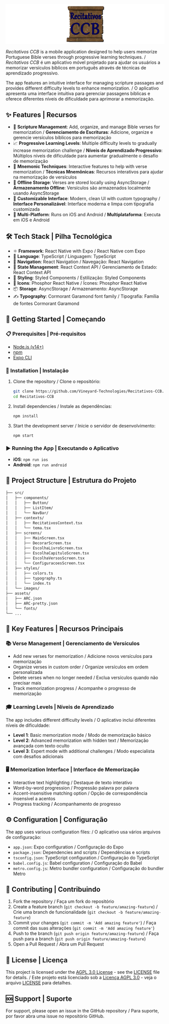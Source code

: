 ![Recitativos CCB Logo](src/images/readmelogo.webp)

*Recitativos CCB* is a mobile application designed to help users memorize Portuguese Bible verses through progressive learning techniques. / *Recitativos CCB* é um aplicativo móvel projetado para ajudar os usuários a memorizar versículos bíblicos em português através de técnicas de aprendizado progressivo.

The app features an intuitive interface for managing scripture passages and provides different difficulty levels to enhance memorization. / O aplicativo apresenta uma interface intuitiva para gerenciar passagens bíblicas e oferece diferentes níveis de dificuldade para aprimorar a memorização.

## ✨ Features | Recursos

- 📖 **Scripture Management**: Add, organize, and manage Bible verses for memorization / **Gerenciamento de Escrituras**: Adicione, organize e gerencie versículos bíblicos para memorização
- 📈 **Progressive Learning Levels**: Multiple difficulty levels to gradually increase memorization challenge / **Níveis de Aprendizado Progressivo**: Múltiplos níveis de dificuldade para aumentar gradualmente o desafio de memorização
- 🧠 **Mnemonic Techniques**: Interactive features to help with verse memorization / **Técnicas Mnemônicas**: Recursos interativos para ajudar na memorização de versículos
- 💾 **Offline Storage**: Verses are stored locally using AsyncStorage / **Armazenamento Offline**: Versículos são armazenados localmente usando AsyncStorage
- 🎨 **Customizable Interface**: Modern, clean UI with custom typography / **Interface Personalizável**: Interface moderna e limpa com tipografia customizada
- 📱 **Multi-Platform**: Runs on iOS and Android / **Multiplataforma**: Executa em iOS e Android

## 🛠️ Tech Stack | Pilha Tecnológica

- ⚛️ **Framework**: React Native with Expo / React Native com Expo
- 📝 **Language**: TypeScript / Linguagem: TypeScript
- 🧭 **Navigation**: React Navigation / Navegação: React Navigation
- 🔄 **State Management**: React Context API / Gerenciamento de Estado: React Context API
- 💅 **Styling**: Styled Components / Estilização: Styled Components
- 🎯 **Icons**: Phosphor React Native / Ícones: Phosphor React Native
- 📦 **Storage**: AsyncStorage / Armazenamento: AsyncStorage
- ✍️ **Typography**: Cormorant Garamond font family / Tipografia: Família de fontes Cormorant Garamond


## 🚀 Getting Started | Começando

### 📋 Prerequisites | Pré-requisitos

- [Node.js (v14+)](https://nodejs.org/)
- [npm](https://www.npmjs.com/)
- [Expo CLI](https://docs.expo.dev/get-started/installation/)

### 💾 Installation | Instalação

1. Clone the repository / Clone o repositório:
   ```bash
   git clone https://github.com/Vineyard-Technologies/Recitativos-CCB.git
   cd Recitativos-CCB
   ```

2. Install dependencies / Instale as dependências:
   ```bash
   npm install
   ```

3. Start the development server / Inicie o servidor de desenvolvimento:
   ```bash
   npm start
   ```

### ▶️ Running the App | Executando o Aplicativo

- **iOS**: `npm run ios`
- **Android**: `npm run android`

## 📁 Project Structure | Estrutura do Projeto

```
├── src/
│   ├── components/
│   │   ├── Button/
│   │   ├── ListItem/
│   │   └── NavBar/
│   ├── contexts/
│   │   ├── RecitativosContext.tsx
│   │   └── tema.tsx
│   ├── screens/
│   │   ├── MainScreen.tsx
│   │   ├── DecorarScreen.tsx
│   │   ├── EscolhaLivroScreen.tsx
│   │   ├── EscolhaCapituloScreen.tsx
│   │   ├── EscolhaVersosScreen.tsx
│   │   └── ConfiguracoesScreen.tsx
│   ├── styles/
│   │   ├── colors.ts
│   │   ├── typography.ts
│   │   └── index.ts
│   └── images/
├── assets/
│   ├── ARC.json
│   ├── ARC-pretty.json 
│   └── fonts/
└── ...
```

## 🎯 Key Features | Recursos Principais

### 📚 Verse Management | Gerenciamento de Versículos
- Add new verses for memorization / Adicione novos versículos para memorização
- Organize verses in custom order / Organize versículos em ordem personalizada
- Delete verses when no longer needed / Exclua versículos quando não precisar mais
- Track memorization progress / Acompanhe o progresso de memorização

### 🎓 Learning Levels | Níveis de Aprendizado
The app includes different difficulty levels / O aplicativo inclui diferentes níveis de dificuldade:

- **Level 1**: Basic memorization mode / Modo de memorização básico
- **Level 2**: Advanced memorization with hidden text / Memorização avançada com texto oculto
- **Level 3**: Expert mode with additional challenges / Modo especialista com desafios adicionais

### 🖥️ Memorization Interface | Interface de Memorização
- Interactive text highlighting / Destaque de texto interativo
- Word-by-word progression / Progressão palavra por palavra
- Accent-insensitive matching option / Opção de correspondência insensível a acentos
- Progress tracking / Acompanhamento de progresso

## ⚙️ Configuration | Configuração

The app uses various configuration files: / O aplicativo usa vários arquivos de configuração:

- `app.json`: Expo configuration / Configuração do Expo
- `package.json`: Dependencies and scripts / Dependências e scripts
- `tsconfig.json`: TypeScript configuration / Configuração do TypeScript
- `babel.config.js`: Babel configuration / Configuração do Babel
- `metro.config.js`: Metro bundler configuration / Configuração do bundler Metro

## 🤝 Contributing | Contribuindo

1. Fork the repository / Faça um fork do repositório
2. Create a feature branch (`git checkout -b feature/amazing-feature`) / Crie uma branch de funcionalidade (`git checkout -b feature/amazing-feature`)
3. Commit your changes (`git commit -m 'Add amazing feature'`) / Faça commit das suas alterações (`git commit -m 'Add amazing feature'`)
4. Push to the branch (`git push origin feature/amazing-feature`) / Faça push para a branch (`git push origin feature/amazing-feature`)
5. Open a Pull Request / Abra um Pull Request

## 📄 License | Licença

This project is licensed under the [AGPL 3.0 License](https://www.gnu.org/licenses/agpl-3.0.html.en) - see the [LICENSE](LICENSE) file for details. / Este projeto está licenciado sob a [Licença AGPL 3.0](https://www.gnu.org/licenses/agpl-3.0.pt-br.html) - veja o arquivo [LICENSE](LICENSE) para detalhes.

## 🆘 Support | Suporte

For support, please open an issue in the GitHub repository / Para suporte, por favor abra uma issue no repositório GitHub.